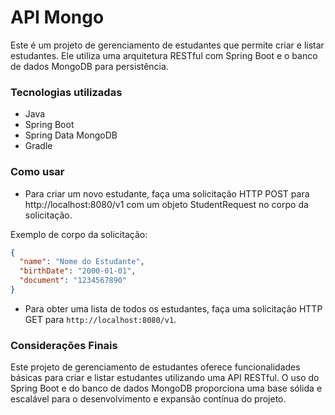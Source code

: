 # API Mongo

Este é um projeto de gerenciamento de estudantes que permite criar e listar estudantes. Ele utiliza uma arquitetura RESTful com Spring Boot e o banco de dados MongoDB para persistência.

### Tecnologias utilizadas

- Java
- Spring Boot
- Spring Data MongoDB
- Gradle

### Como usar

- Para criar um novo estudante, faça uma solicitação HTTP POST para http://localhost:8080/v1 com um objeto StudentRequest no corpo da solicitação.

Exemplo de corpo da solicitação:

```json
{
  "name": "Nome do Estudante",
  "birthDate": "2000-01-01",
  "document": "1234567890"
}
```

- Para obter uma lista de todos os estudantes, faça uma solicitação HTTP GET para `http://localhost:8080/v1`.

### Considerações Finais

Este projeto de gerenciamento de estudantes oferece funcionalidades básicas para criar e listar estudantes utilizando uma API RESTful. O uso do Spring Boot e do banco de dados MongoDB proporciona uma base sólida e escalável para o desenvolvimento e expansão contínua do projeto.


